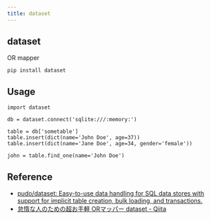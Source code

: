 ```yaml
---
title: dataset
---
```


## dataset
OR mapper

```
pip install dataset
```

## Usage

```
import dataset

db = dataset.connect('sqlite:///:memory:')

table = db['sometable']
table.insert(dict(name='John Doe', age=37))
table.insert(dict(name='Jane Doe', age=34, gender='female'))

john = table.find_one(name='John Doe')
```

## Reference
* [pudo/dataset: Easy-to-use data handling for SQL data stores with support for implicit table creation, bulk loading, and transactions.](https://github.com/pudo/dataset)
* [怠惰な人のための超お手軽 ORマッパー dataset - Qiita](https://qiita.com/shoma/items/59c9c907e8f217ab7b14)
